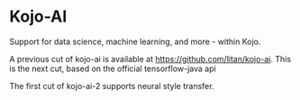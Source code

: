 # Kojo-AI
Support for data science, machine learning, and more - within Kojo.

A previous cut of kojo-ai is available at https://github.com/litan/kojo-ai. This is the next cut, based on the official tensorflow-java api

The first cut of kojo-ai-2 supports neural style transfer.



